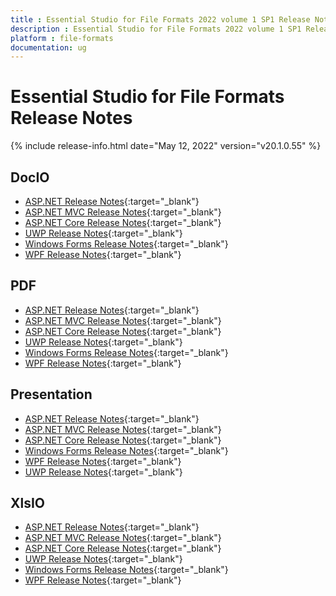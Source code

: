 ```yaml
---
title : Essential Studio for File Formats 2022 volume 1 SP1 Release Notes  
description : Essential Studio for File Formats 2022 volume 1 SP1 Release Notes  
platform : file-formats
documentation: ug
---
```


# Essential Studio for File Formats  Release Notes  

{% include release-info.html date="May 12, 2022" version="v20.1.0.55" %} 

## DocIO

* [ASP.NET Release Notes](/aspnet/release-notes/v20.1.0.55#docio){:target="_blank"}
* [ASP.NET MVC Release Notes](/aspnetmvc/release-notes/v20.1.0.55#docio){:target="_blank"}
* [ASP.NET Core Release Notes](/aspnet-core/release-notes/v20.1.0.55#docio){:target="_blank"}
* [UWP Release Notes](/uwp/release-notes/v20.1.0.55#docio){:target="_blank"}
* [Windows Forms Release Notes](/windowsforms/release-notes/v20.1.0.55#docio){:target="_blank"}
* [WPF Release Notes](/wpf/release-notes/v20.1.0.55#docio){:target="_blank"}


## PDF

* [ASP.NET Release Notes](/aspnet/release-notes/v20.1.0.55#pdf){:target="_blank"}
* [ASP.NET MVC Release Notes](/aspnetmvc/release-notes/v20.1.0.55#pdf){:target="_blank"}
* [ASP.NET Core Release Notes](/aspnet-core/release-notes/v20.1.0.55#pdf){:target="_blank"}
* [UWP Release Notes](/uwp/release-notes/v20.1.0.55#pdf){:target="_blank"}
* [Windows Forms Release Notes](/windowsforms/release-notes/v20.1.0.55#pdf){:target="_blank"}
* [WPF Release Notes](/wpf/release-notes/v20.1.0.55#pdf){:target="_blank"}


## Presentation

* [ASP.NET Release Notes](/aspnet/release-notes/v20.1.0.55#presentation){:target="_blank"}
* [ASP.NET MVC Release Notes](/aspnetmvc/release-notes/v20.1.0.55#presentation){:target="_blank"}
* [ASP.NET Core Release Notes](/aspnet-core/release-notes/v20.1.0.55#presentation){:target="_blank"}
* [Windows Forms Release Notes](/windowsforms/release-notes/v20.1.0.55#presentation){:target="_blank"}
* [WPF Release Notes](/wpf/release-notes/v20.1.0.55#presentation){:target="_blank"}
* [UWP Release Notes](/uwp/release-notes/v20.1.0.55#presentation){:target="_blank"}


## XlsIO

* [ASP.NET Release Notes](/aspnet/release-notes/v20.1.0.55#xlsio){:target="_blank"}
* [ASP.NET MVC Release Notes](/aspnetmvc/release-notes/v20.1.0.55#xlsio){:target="_blank"}
* [ASP.NET Core Release Notes](/aspnet-core/release-notes/v20.1.0.55#xlsio){:target="_blank"}
* [UWP Release Notes](/uwp/release-notes/v20.1.0.55#xlsio){:target="_blank"}
* [Windows Forms Release Notes](/windowsforms/release-notes/v20.1.0.55#xlsio){:target="_blank"}
* [WPF Release Notes](/wpf/release-notes/v20.1.0.55#xlsio){:target="_blank"}